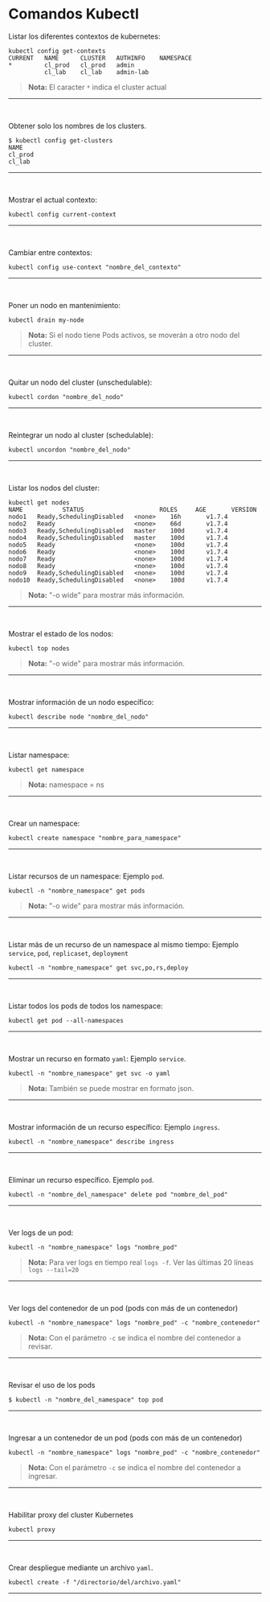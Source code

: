 # Comandos Kubectl


Listar los diferentes contextos de kubernetes:
```
kubectl config get-contexts
CURRENT   NAME      CLUSTER   AUTHINFO    NAMESPACE
*         cl_prod   cl_prod   admin
          cl_lab    cl_lab    admin-lab
```
>**Nota:** El caracter `*` indica el cluster actual

***

<br>

Obtener solo los nombres de los clusters.
```
$ kubectl config get-clusters
NAME
cl_prod
cl_lab
```

***

<br>

Mostrar el actual contexto:
```
kubectl config current-context
```

***

<br>

Cambiar entre contextos:
```
kubectl config use-context "nombre_del_contexto"
```

***

<br>

Poner un nodo en mantenimiento:
```
kubectl drain my-node
```
>**Nota:** Si el nodo tiene Pods activos, se moverán a otro nodo del cluster.

***
<br>

Quitar un nodo del cluster (unschedulable):
```
kubectl cordon "nombre_del_nodo"
```
***

<br>

Reintegrar un nodo al cluster (schedulable):
```
kubectl uncordon "nombre_del_nodo"
```
***
<br>

Listar los nodos del cluster:
```
kubectl get nodes
NAME           STATUS                     ROLES     AGE       VERSION
nodo1   Ready,SchedulingDisabled   <none>    16h       v1.7.4
nodo2   Ready                      <none>    66d       v1.7.4
nodo3   Ready,SchedulingDisabled   master    100d      v1.7.4
nodo4   Ready,SchedulingDisabled   master    100d      v1.7.4
nodo5   Ready                      <none>    100d      v1.7.4
nodo6   Ready                      <none>    100d      v1.7.4
nodo7   Ready                      <none>    100d      v1.7.4
nodo8   Ready                      <none>    100d      v1.7.4
nodo9   Ready,SchedulingDisabled   <none>    100d      v1.7.4
nodo10  Ready,SchedulingDisabled   <none>    100d      v1.7.4
```
>**Nota:** "-o wide" para mostrar más información.
***

<br>

Mostrar el estado de los nodos:
```
kubectl top nodes
```
>**Nota:** "-o wide" para mostrar más información.
***

<br>

Mostrar información de un nodo específico:
```
kubectl describe node "nombre_del_nodo"
```
***
<br>

Listar namespace:
```
kubectl get namespace
```
>**Nota:** namespace = ns
***

<br>

Crear un namespace:
```
kubectl create namespace "nombre_para_namespace"
```
***

<br>

Listar recursos de un namespace:
Ejemplo `pod`.
```
kubectl -n "nombre_namespace" get pods
```
>**Nota:** "-o wide" para mostrar más información.
***

<br>

Listar más de un recurso de un namespace al mismo tiempo:
Ejemplo `service`, `pod`, `replicaset`, `deployment`
```
kubectl -n "nombre_namespace" get svc,po,rs,deploy
```
***

<br>

Listar todos los pods de todos los namespace:
```
kubectl get pod --all-namespaces
```
***

<br>

Mostrar un recurso en formato `yaml`:
Ejemplo `service`.
```
kubectl -n "nombre_namespace" get svc -o yaml
```
>**Nota:** También se puede mostrar en formato json.
***

<br>

Mostrar información de un recurso específico:
Ejemplo `ingress`.
```
kubectl -n "nombre_namespace" describe ingress
```
***

<br>

Eliminar un recurso específico.
Ejemplo `pod`.
```
kubectl -n "nombre_del_namespace" delete pod "nombre_del_pod"
```
***

<br>

Ver logs de un pod:
```
kubectl -n "nombre_namespace" logs "nombre_pod"
```
>**Nota:** Para ver logs en tiempo real `logs -f`. Ver las últimas 20 líneas `logs --tail=20`
***

<br>

Ver logs del contenedor de un pod (pods con más de un contenedor)
```
kubectl -n "nombre_namespace" logs "nombre_pod" -c "nombre_contenedor"
```
>**Nota:** Con el parámetro `-c` se indica el nombre del contenedor a revisar. 
***

<br>

Revisar el uso de los pods
```
$ kubectl -n "nombre_del_namespace" top pod
```
***

<br>

Ingresar a un contenedor de un pod (pods con más de un contenedor)
```
kubectl -n "nombre_namespace" logs "nombre_pod" -c "nombre_contenedor"
```
>**Nota:** Con el parámetro `-c` se indica el nombre del contenedor a ingresar.
***

<br>

Habilitar proxy del cluster Kubernetes
```
kubectl proxy
```
***

<br>

Crear despliegue mediante un archivo `yaml`.
```
kubectl create -f "/directorio/del/archivo.yaml"
```
***

